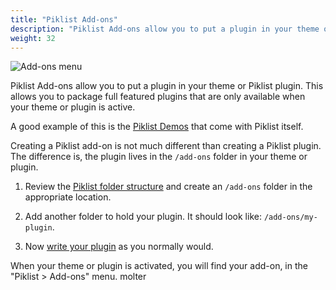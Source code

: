 ```yaml
---
title: "Piklist Add-ons"
description: "Piklist Add-ons allow you to put a plugin in your theme or plugin."
weight: 32
---
```


![Add-ons menu](/images/add-ons-menu.png)

Piklist Add-ons allow you to put a plugin in your theme or Piklist plugin. This allows you to package full featured plugins that are only available when your theme or plugin is active.

A good example of this is the [Piklist Demos](/getting-started/built-in-demos/) that come with Piklist itself.

Creating a Piklist add-on is not much different than creating a Piklist plugin. The difference is, the plugin lives in the `/add-ons` folder in your theme or plugin.

1. Review the [Piklist folder structure](/folder-structure/) and create an `/add-ons` folder in the appropriate location.

2. Add another folder to hold your plugin. It should look like: `/add-ons/my-plugin`.

3. Now [write your plugin](/getting-started/writing-a-plugin-for-piklist/) as you normally would.

When your theme or plugin is activated, you will find your add-on, in the "Piklist > Add-ons" menu.
molter
